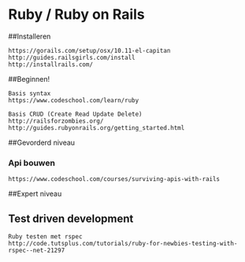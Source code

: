 # Ruby / Ruby on Rails

##Installeren

`````
https://gorails.com/setup/osx/10.11-el-capitan
http://guides.railsgirls.com/install
http://installrails.com/
`````

##Beginnen!
`````
Basis syntax
https://www.codeschool.com/learn/ruby

Basis CRUD (Create Read Update Delete)
http://railsforzombies.org/
http://guides.rubyonrails.org/getting_started.html
`````

##Gevorderd niveau

### Api bouwen
`````
https://www.codeschool.com/courses/surviving-apis-with-rails
`````

##Expert niveau

## Test driven development

`````
Ruby testen met rspec
http://code.tutsplus.com/tutorials/ruby-for-newbies-testing-with-rspec--net-21297
`````
